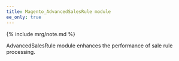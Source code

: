 ```yaml
---
title: Magento_AdvancedSalesRule module
ee_only: true
---
```


{% include mrg/note.md %}

AdvancedSalesRule module enhances the performance of sale rule processing.

